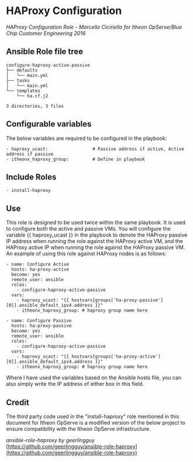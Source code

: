 HAProxy Configuration
================================================

*HAProxy Configuration Role - Marcello Ciciriello*
*for Itheon OpServe/Blue Chip Customer Engineering 2016*

Ansible Role file tree
----------------------

```
configure-haproxy-active-passive
├── defaults
│   └── main.yml
├── tasks
│   └── main.yml
└── templates
    └── ha.cf.j2

3 directories, 3 files
```

Configurable variables
----------------------

The below variables are required to be configured in the playbook:

```
- haproxy_ucast:                 # Passive address if active, Active address if passive
- itheonx_haproxy_group:         # Define in playbook
```

Include Roles
-------------
```
- install-haproxy
```

Use
---
This role is designed to be used twice within the same playbook. It is used to configure both the active and passive VMs.
You will configure the variable {{ haproxy_ucast }} in the playbook to denote the HAProxy passive IP address when running the role against the HAProxy active VM, and the HAProxy active IP when running the role against the HAProxy passive VM. An example of using this role against HAProxy nodes is as follows:

```
- name: Configure Active
  hosts: ha-proxy-active
  become: yes
  remote_user: ansible
  roles:
    - configure-haproxy-active-passive
  vars:
    - haproxy_ucast: "{{ hostvars[groups['ha-proxy-passive'][0]].ansible_default_ipv4.address }}"
    - itheonx_haproxy_group: # haproxy group name here

- name: Configure Passive
  hosts: ha-proxy-passive
  become: yes
  remote_user: ansible
  roles:
    - configure-haproxy-active-passive
  vars:
    - haproxy_ucast: "{{ hostvars[groups['ha-proxy-active'][0]].ansible_default_ipv4.address }}"
    - itheonx_haproxy_group: # haproxy group name here
```

Where I have used the variables based on the Ansible hosts file, you can also simply write the IP address of either box in this field.

Credit
------

The third party code used in the "install-haproxy" role mentioned in this document for Itheon OpServe is a
modified version of the below project to ensure compatibility with the Itheon OpServe infrastructure.

*ansible-role-haproxy by geerlingguy*
[https://github.com/geerlingguy/ansible-role-haproxy](https://github.com/geerlingguy/ansible-role-haproxy)
